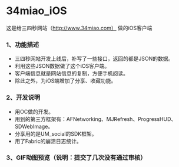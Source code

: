 # 34miao_iOS
这是给三四秒网站（http://www.34miao.com） 做的iOS客户端

### 1、功能描述
* 三四秒网站开发上线后，补写了一些接口，返回的都是JSON的数据。
* 利用这些JSON数据做了这个iOS客户端。
* 客户端信息就是网站信息的复制，方便手机阅读。
* 除此之外，为iOS端增加了分享、收藏功能。

### 2、开发说明
* 用OC做的开发。
* 用到的第三方框架有：AFNetworking、MJRefresh、ProgressHUD、SDWebImage。
* 分享用的是UM_social的SDK框架。
* 用了Fabric的崩溃日志统计。

### 3、GIF动图预览（说明：提交了几次没有通过审核）
